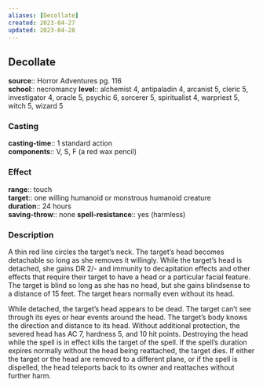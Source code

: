 ```yaml
---
aliases: [Decollate]
created: 2023-04-27
updated: 2023-04-28
---
```


## Decollate

**source**:: Horror Adventures pg. 116  
**school**:: necromancy
**level**:: alchemist 4, antipaladin 4, arcanist 5, cleric 5, investigator 4, oracle 5, psychic 6, sorcerer 5, spiritualist 4, warpriest 5, witch 5, wizard 5

### Casting

**casting-time**:: 1 standard action  
**components**:: V, S, F (a red wax pencil)

### Effect

**range**:: touch  
**target**:: one willing humanoid or monstrous humanoid creature  
**duration**:: 24 hours  
**saving-throw**:: none
**spell-resistance**:: yes (harmless)

### Description

A thin red line circles the target’s neck. The target’s head becomes detachable so long as she removes it willingly. While the target’s head is detached, she gains DR 2/- and immunity to decapitation effects and other effects that require their target to have a head or a particular facial feature. The target is blind so long as she has no head, but she gains blindsense to a distance of 15 feet. The target hears normally even without its head.  
  
While detached, the target’s head appears to be dead. The target can’t see through its eyes or hear events around the head. The target’s body knows the direction and distance to its head. Without additional protection, the severed head has AC 7, hardness 5, and 10 hit points. Destroying the head while the spell is in effect kills the target of the spell. If the spell’s duration expires normally without the head being reattached, the target dies. If either the target or the head are removed to a different plane, or if the spell is dispelled, the head teleports back to its owner and reattaches without further harm.
